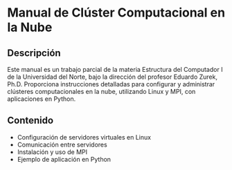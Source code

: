 # Manual de Clúster Computacional en la Nube

## Descripción
Este manual es un trabajo parcial de la materia Estructura del Computador I de la Universidad del Norte, bajo la dirección del profesor Eduardo Zurek, Ph.D. Proporciona instrucciones detalladas para configurar y administrar clústeres computacionales en la nube, utilizando Linux y MPI, con aplicaciones en Python.

## Contenido
- Configuración de servidores virtuales en Linux
- Comunicación entre servidores
- Instalación y uso de MPI
- Ejemplo de aplicación en Python
